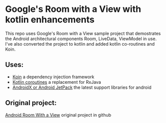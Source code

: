 Google's Room with a View with kotlin enhancements
==================================================

This repo uses Google's Room with a View sample project that demostrates the Android architectural components Room, LiveData, ViewModel in use.  I've also converted the project to kotlin and added kotlin co-routines and Koin.

Uses:
-----

* [Koin](https://insert-koin.io/) a dependency injection framework
* [Kotlin coroutines](https://kotlinlang.org/docs/reference/coroutines-overview.html) a replacement for RxJava
* [AndroidX or Android JetPack](https://developer.android.com/jetpack/) the latest support libraries for android

Original project:
-----------------

[Android Room With a View](https://github.com/googlecodelabs/android-room-with-a-view) original project in github
